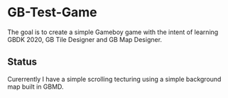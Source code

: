 # GB-Test-Game
The goal is to create a simple Gameboy game with the intent of learning GBDK 2020, GB Tile Designer and GB Map Designer.

## Status
Curerrently I have a simple scrolling tecturing using a simple background map built in GBMD.



